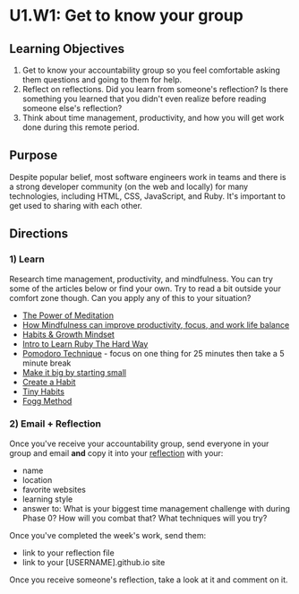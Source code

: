 # U1.W1: Get to know your group


## Learning Objectives
1. Get to know your accountability group so you feel comfortable asking them questions and going to them for help.
2. Reflect on reflections.  Did you learn from someone's reflection? Is there something you learned that you didn't even realize before reading someone else's reflection?
3. Think about time management, productivity, and how you will get work done during this remote period.

## Purpose

Despite popular belief, most software engineers work in teams and there is a strong developer community (on the web and locally) for many technologies, including HTML, CSS, JavaScript, and Ruby.  It's important to get used to sharing with each other.


## Directions

### 1) Learn

Research time management, productivity, and mindfulness. You can try some of the articles below or find your own.  Try to read a bit outside your comfort zone though. Can you apply any of this to your situation?

* [The Power of Meditation](http://blog.bufferapp.com/how-meditation-affects-your-brain)
* [How Mindfulness can improve productivity, focus, and work life balance](http://www.productivityninja.co.uk/getting-things-done-and-the-mindful-productivity-ninja/)
* [Habits & Growth Mindset](http://blog.bufferapp.com/the-habits-of-successful-people-they-have-a-growth-mindset)
* [Intro to Learn Ruby The Hard Way](http://ruby.learncodethehardway.org/book/intro.html)
* [Pomodoro Technique](http://pomodorotechnique.com/) - focus on one thing for 25 minutes then take a 5 minute break
* [Make it big by starting small](http://blog.bufferapp.com/make-it-big-by-starting-small)
* [Create a Habit](http://www.youtube.com/watch?v=C8XG02das-A)
* [Tiny Habits](http://www.youtube.com/watch?v=AdKUJxjn-R8)
* [Fogg Method](http://www.foggmethod.com/)


### 2)  Email + Reflection

Once you've receive your accountability group, send everyone in your group and email **and** copy it into your [reflection](../reflection.md) with your:

* name
* location
* favorite websites
* learning style
* answer to: What is your biggest time management challenge with during Phase 0? How will you combat that? What techniques will you try?

Once you've completed the week's work, send them:
* link to your reflection file
* link to your [USERNAME].github.io site

Once you receive someone's reflection, take a look at it and comment on it.
